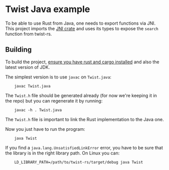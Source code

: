 Twist Java example
==================

To be able to use Rust from Java, one needs to export functions via JNI.
This project imports the [JNI crate](https://crates.io/crates/jni) and uses its types to expose the `search` function from twist-rs.

## Building

To build the project, [ensure you have rust and cargo
installed](https://www.rust-lang.org/tools/install) and also the latest version
of JDK.

The simplest version is to use `javac` on `Twist.java`:

        javac Twist.java

The `Twist.h` file should be generated already (for now we're keeping it in the
repo) but you can regenerate it by running:

        javac -h . Twist.java

The `Twist.h` file is important to link the Rust implementation to the Java one.

Now you just have to run the program:

        java Twist

If you find a `java.lang.UnsatisfiedLinkError` error, you have to be sure that
the library is in the right library path. On Linux you can:

        LD_LIBRARY_PATH=/path/to/twist-rs/target/debug java Twist

